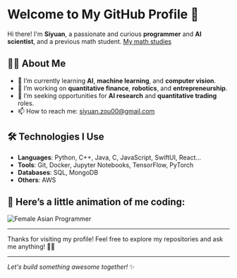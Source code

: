 # Welcome to My GitHub Profile 👋

Hi there! I'm **Siyuan**, a passionate and curious **programmer** and **AI scientist**, and a previous math student. [My math studies](https://siyuan-zou.github.io/)

## 👩‍💻 About Me

- 🌱 I’m currently learning **AI**, **machine learning**, and **computer vision**.
- 🔭 I’m working on **quantitative finance**, **robotics**, and **entrepreneurship**.
- 💼 I’m seeking opportunities for **AI research** and **quantitative trading** roles.
- 📫 How to reach me: [siyuan.zou00@gmail.com](mailto:siyuan.zou00@gmail.com)

## 🛠️ Technologies I Use

- **Languages**: Python, C++, Java, C, JavaScript, SwiftUI, React...
- **Tools**: Git, Docker, Jupyter Notebooks, TensorFlow, PyTorch
- **Databases**: SQL, MongoDB
- **Others**: AWS

## 📸 Here’s a little animation of me coding:

![Female Asian Programmer](https://yourlinkhere.com/animation.gif)

---

Thanks for visiting my profile! Feel free to explore my repositories and ask me anything! 👨‍💻

---
*Let's build something awesome together!* ✨
